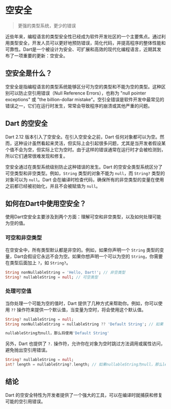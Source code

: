 # 空安全

> 更强的类型系统，更少的错误


近些年来，编程语言的类型安全性已经成为软件开发社区的一个主要焦点。通过利用类型安全，开发人员可以更好地预防错误，简化代码，并提高程序的整体性能和可靠性。Dart是一个被设计为安全、可扩展和高效的现代化编程语言，近期其发布了一项重要的更新：空安全。

## 空安全是什么？

空安全是指编程语言的类型系统能够区分可为空的类型和不能为空的类型。这种区别可以防止空引用错误（Null Reference Errors），也称为 "null pointer exceptions" 或 "the billion-dollar mistake"。空引全错误是软件开发中最常见的错误之一，它们在运行时发生，常常会导致程序的崩溃或其他严重的问题。

## Dart 的空安全

Dart 2.12 版本引入了空安全。在引入空安全之前，Dart 任何对象都可以为空。然而，这种设计虽然看起来灵活，但实际上会引起很多问题，尤其是当开发者假设某个值不会为空，但实际上它为空时。由于这样的错误通常在运行时才会被检测到，所以它们通常很难发现和修复。

空安全通过在类型系统级别防止这种错误的发生。Dart 的空安全类型系统区分了可空类型和非空类型。例如，`String` 类型的对象不能为 `null`，而 `String?` 类型的对象可以为 `null`。Dart 会在编译时检查代码，确保所有的非空类型的变量在使用之前都已经被初始化，并且不会被赋值为 `null`。

## 如何在Dart中使用空安全？

使用Dart空安全主要涉及到两个方面：理解可空和非空类型，以及如何处理可能为空的值。

### 可空和非空类型

在空安全中，所有类型默认都是非空的。例如，如果你声明一个 `String` 类型的变量，Dart会假设它永远不会为空。如果你想声明一个可以为空的 `String`，你需要在类型后面加上 `?`，如 `String?`。

```dart
String nonNullableString = 'Hello, Dart!'; // 非空类型
String? nullableString = null; // 可空类型
```

### 处理可空值

当你处理一个可能为空的值时，Dart 提供了几种方式来帮助你。例如，你可以使用 `??` 操作符来提供一个默认值，当变量为空时，将会使用这个默认值。

```dart
String? nullableString = null;
String nonNullableString = nullableString ?? 'Default String'; // 如果

nullableString为null，那么将使用'Default String'
```

另外，Dart 也提供了 `?.` 操作符，允许你在对象为空时跳过方法调用或属性访问，避免抛出空引用错误。

```dart
String? nullableString = null;
int? length = nullableString?.length; // 如果nullableString为null，那么length也将为null
```

## 结论

Dart 的空安全特性为开发者提供了一个强大的工具，可以在编译时就捕获和修复可能的空引用错误。